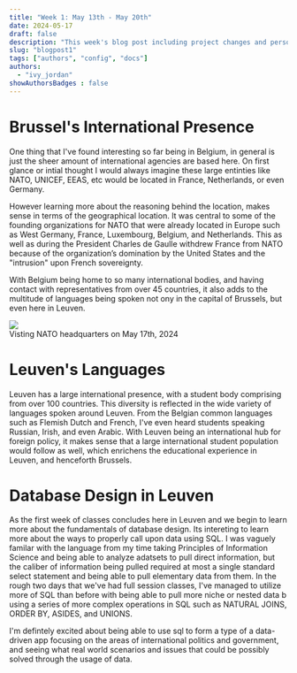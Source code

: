 ```yaml
---
title: "Week 1: May 13th - May 20th"
date: 2024-05-17
draft: false
description: "This week's blog post including project changes and personal observations. "
slug: "blogpost1"  
tags: ["authors", "config", "docs"]
authors:
  - "ivy_jordan"
showAuthorsBadges : false
---
```


# **Brussel's International Presence**

One thing that I've found interesting so far being in Belgium, in general is just the sheer amount of international agencies are based here. On first glance or intial thought I would always imagine these large entinties like NATO, UNICEF, EEAS, etc would be located in France, Netherlands, or even Germany. 

However learning more about the reasoning behind the location, makes sense in terms of the geographical location. It was central to some of the founding organizations for NATO that were already located in Europe such as West Germany, France, Luxembourg, Belgium, and Netherlands.  This as well as during the President Charles de Gaulle withdrew France from NATO because of the organization’s domination by the United States and the "intrusion" upon French sovereignty.  

With Belgium being home to so many international bodies, and having contact with representatives from over 45 countries, it also adds to the multitude of languages being spoken not ony in the capital of Brussels, but even here in Leuven. 

<img src="https://i.imgur.com/zjDOCKP.jpeg"/>
<figcaption>Visting NATO headquarters on May 17th, 2024</figcaption>

# **Leuven's Languages**  

Leuven has a large international presence, with a student body comprising from over 100 countries. This diversity is reflected in the wide variety of languages spoken around Leuven. From the Belgian common languages such as Flemish Dutch and French, I've even heard students speaking Russian, Irish, and even Arabic. With Leuven being an international hub for foreign policy, it makes sense that a large international student population would follow as well, which enrichens the educational experience in Leuven, and henceforth Brussels. 

# **Database Design in Leuven** 

As the first week of classes concludes here in Leuven and we begin to learn more about the fundamentals of database design. Its intereting to learn more about the ways to properly call upon data using SQL. I was vaguely familar with the language from my time taking Principles of Information Science and being able to analyze adatsets to pull direct information, but the caliber of information being pulled required at most a single standard select statement and being able to pull elementary data from them. In the rough two days that we've had full session classes, I've managed to utilize more of SQL than before with being able to pull more niche or nested data b using a series of more complex operations in SQL such as NATURAL JOINS, ORDER BY, ASIDES, and UNIONS. 

I'm defintely excited about being able to use sql to form a type of 
a data-driven app focusing on the areas of international politics and government, and seeing what real world scenarios and issues that could be possibly solved through the usage of data. 
